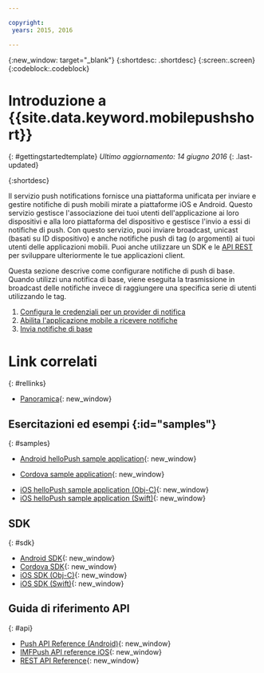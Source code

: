 ```yaml
---

copyright:
 years: 2015, 2016

---
```


{:new_window: target="_blank"}
{:shortdesc: .shortdesc}
{:screen:.screen}
{:codeblock:.codeblock}

# Introduzione a {{site.data.keyword.mobilepushshort}}
{: #gettingstartedtemplate}
*Ultimo aggiornamento: 14 giugno 2016*
{: .last-updated}

{:shortdesc}

Il servizio push notifications fornisce una piattaforma unificata per inviare e gestire notifiche di push mobili mirate a piattaforme iOS e Android. Questo servizio gestisce l'associazione dei tuoi utenti dell'applicazione ai loro dispositivi e
        alla loro piattaforma del dispositivo e gestisce l'invio a essi di notifiche di push. Con questo servizio, puoi inviare broadcast, unicast (basati su ID dispositivo) e anche notifiche push di tag (o argomenti) ai tuoi utenti delle applicazioni mobili. Puoi anche utilizzare un SDK e le [API REST](https://mobile.{DomainName}/imfpushrestapidocs/) per sviluppare ulteriormente le tue applicazioni client.

Questa sezione descrive come configurare notifiche di push di base. Quando utilizzi una notifica di base, viene eseguita la trasmissione in broadcast
      delle notifiche invece di raggiungere una specifica serie di utenti utilizzando le tag.

1. [Configura le credenziali per un provider di notifica](t__main_push_config_provider.html)
2. [Abilita l'applicazione mobile a ricevere notifiche](c_enable_push.html)
3. [Invia notifiche di base](t_send_push_notifications.html)

# Link correlati
{: #rellinks}

* [Panoramica](c_overview_push.md){: new_window}

## Esercitazioni ed esempi {:id="samples"}
{: #samples}
* [Android helloPush sample application](https://github.com/ibm-bluemix-mobile-services/bms-samples-android-hellopush/){: new_window}
- [Cordova sample application](https://github.com/ibm-bluemix-mobile-services/bms-samples-cordova-hellopush){: new_window}
* [iOS helloPush sample application (Obj-C)](https://github.com/ibm-bluemix-mobile-services/bms-samples-ios-hellopush/){: new_window}
* [iOS helloPush sample application (Swift)](https://github.com/ibm-bluemix-mobile-services/bms-samples-swift-hellopush){: new_window}

## SDK
{: #sdk}
* [Android SDK](https://github.com/ibm-bluemix-mobile-services/bms-clientsdk-android-push){: new_window}
* [Cordova SDK](https://github.com/ibm-bluemix-mobile-services/bms-clientsdk-cordova-plugin-push){: new_window}
* [iOS SDK (Obj-C)](https://hub.jazz.net/git/bluemixmobilesdk/imf-ios-sdk/archive?revstr=master){: new_window}
* [iOS SDK (Swift)](https://codeload.github.com/ibm-bluemix-mobile-services/bms-clientsdk-swift-push/zip/master){: new_window}

## Guida di riferimento API
{: #api}
* [Push API Reference (Android)](https://classicdocs.ng.bluemix.net/docs/api/content/api/mobilefirst/android/push-api-doc/overview-summary.html){: new_window}
* [IMFPush API reference iOS](https://classicdocs.ng.bluemix.net/docs/api/content/api/mobilefirst/ios/IMFPush_api-doc/html/index.html){: new_window}
* [REST API Reference](https://mobile.{DomainName}/imfpushrestapidocs/){: new_window}
